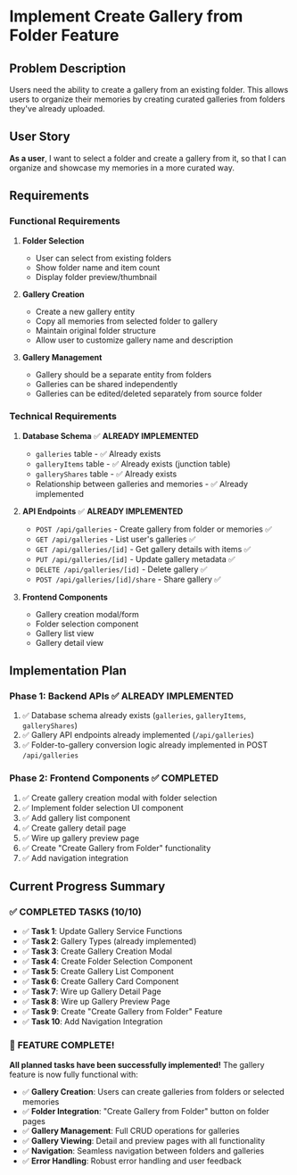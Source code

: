 # Implement Create Gallery from Folder Feature

## Problem Description

Users need the ability to create a gallery from an existing folder. This allows users to organize their memories by creating curated galleries from folders they've already uploaded.

## User Story

**As a user**, I want to select a folder and create a gallery from it, so that I can organize and showcase my memories in a more curated way.

## Requirements

### Functional Requirements

1. **Folder Selection**

   - User can select from existing folders
   - Show folder name and item count
   - Display folder preview/thumbnail

2. **Gallery Creation**

   - Create a new gallery entity
   - Copy all memories from selected folder to gallery
   - Maintain original folder structure
   - Allow user to customize gallery name and description

3. **Gallery Management**
   - Gallery should be a separate entity from folders
   - Galleries can be shared independently
   - Galleries can be edited/deleted separately from source folder

### Technical Requirements

1. **Database Schema** ✅ **ALREADY IMPLEMENTED**

   - `galleries` table - ✅ Already exists
   - `galleryItems` table - ✅ Already exists (junction table)
   - `galleryShares` table - ✅ Already exists
   - Relationship between galleries and memories - ✅ Already implemented

2. **API Endpoints** ✅ **ALREADY IMPLEMENTED**

   - `POST /api/galleries` - Create gallery from folder or memories ✅
   - `GET /api/galleries` - List user's galleries ✅
   - `GET /api/galleries/[id]` - Get gallery details with items ✅
   - `PUT /api/galleries/[id]` - Update gallery metadata ✅
   - `DELETE /api/galleries/[id]` - Delete gallery ✅
   - `POST /api/galleries/[id]/share` - Share gallery ✅

3. **Frontend Components**
   - Gallery creation modal/form
   - Folder selection component
   - Gallery list view
   - Gallery detail view

## Implementation Plan

### Phase 1: Backend APIs ✅ **ALREADY IMPLEMENTED**

1. ✅ Database schema already exists (`galleries`, `galleryItems`, `galleryShares`)
2. ✅ Gallery API endpoints already implemented (`/api/galleries`)
3. ✅ Folder-to-gallery conversion logic already implemented in POST `/api/galleries`

### Phase 2: Frontend Components ✅ **COMPLETED**

1. ✅ Create gallery creation modal with folder selection
2. ✅ Implement folder selection UI component
3. ✅ Add gallery list component
4. ✅ Create gallery detail page
5. ✅ Wire up gallery preview page
6. ✅ Create "Create Gallery from Folder" functionality
7. ✅ Add navigation integration

## Current Progress Summary

### ✅ **COMPLETED TASKS (10/10)**

- ✅ **Task 1**: Update Gallery Service Functions
- ✅ **Task 2**: Gallery Types (already implemented)
- ✅ **Task 3**: Create Gallery Creation Modal
- ✅ **Task 4**: Create Folder Selection Component
- ✅ **Task 5**: Create Gallery List Component
- ✅ **Task 6**: Create Gallery Card Component
- ✅ **Task 7**: Wire up Gallery Detail Page
- ✅ **Task 8**: Wire up Gallery Preview Page
- ✅ **Task 9**: Create "Create Gallery from Folder" Feature
- ✅ **Task 10**: Add Navigation Integration

### 🎉 **FEATURE COMPLETE!**

**All planned tasks have been successfully implemented!** The gallery feature is now fully functional with:

- ✅ **Gallery Creation**: Users can create galleries from folders or selected memories
- ✅ **Folder Integration**: "Create Gallery from Folder" button on folder pages
- ✅ **Gallery Management**: Full CRUD operations for galleries
- ✅ **Gallery Viewing**: Detail and preview pages with all functionality
- ✅ **Navigation**: Seamless navigation between folders and galleries
- ✅ **Error Handling**: Robust error handling and user feedback
